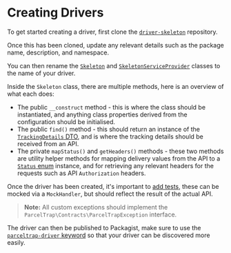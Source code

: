 # Creating Drivers

To get started creating a driver, first clone the [`driver-skeleton`](https://github.com/parceltrap/driver-skeleton) repository.

Once this has been cloned, update any relevant details such as the package name, description, and namespace.

You can then rename the [`Skeleton`](https://github.com/parceltrap/driver-skeleton/blob/main/src/Skeleton.php) and  [`SkeletonServiceProvider`](https://github.com/parceltrap/driver-skeleton/blob/main/src/SkeletonServiceProvider.php) classes to the name of your driver.

Inside the `Skeleton` class, there are multiple methods, here is an overview of what each does:

- The public `__construct` method - this is where the class should be instantiated, and anything class properties derived from the configuration should be initialised.
- The public `find()` method - this should return an instance of the [`TrackingDetails` DTO](https://github.com/parceltrap/parceltrap/blob/main/src/DTOs/TrackingDetails.php), and is where the tracking details should be received from an API.
- The private `mapStatus()` and `getHeaders()` methods - these two methods are utility helper methods for mapping delivery values from the API to a [`Status` enum](https://github.com/parceltrap/parceltrap/blob/main/src/Enums/Status.php) instance, and for retrieving any relevant headers for the requests such as API `Authorization` headers.

Once the driver has been created, it's important to [add tests](https://github.com/parceltrap/driver-skeleton/blob/main/tests/Feature/SkeletonTest.php), these can be mocked via a `MockHandler`, but should reflect the result of the actual API.

> **Note:** All custom exceptions should implement the `ParcelTrap\Contracts\ParcelTrapException` interface.

The driver can then be published to Packagist, make sure to use the [`parceltrap-driver` keyword](https://github.com/parceltrap/driver-skeleton/blob/main/composer.json#L6-L8) so that your driver can be discovered more easily.
